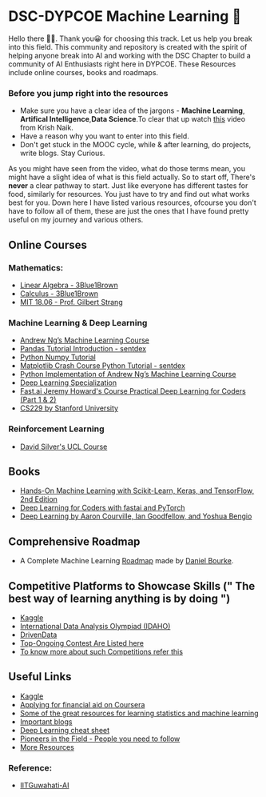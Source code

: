 # DSC-DYPCOE Machine Learning 🤖    

Hello there 👋🏼. Thank you😀 for choosing this track. Let us help you break into this field. This community and repository is created with the spirit of helping anyone break into AI and working with the DSC Chapter to build a community of AI Enthusiasts right here in DYPCOE. These Resources include online courses, books and roadmaps.

### Before you jump right into the resources
- Make sure you have a clear idea of the jargons - **Machine Learning**, **Artifical Intelligence**,**Data Science**.To clear that up watch [this](https://youtu.be/k2P_pHQDlp0) video from Krish Naik.
- Have a reason why you want to enter into this field.
- Don't get stuck in the MOOC cycle, while & after learning, do projects, write blogs. Stay Curious.

As you might have seen from the video, what do those terms mean, you might have a slight idea of what is this field actually. So to start off, There's **never** a clear pathway to start. Just like everyone has different tastes for food, similarly for resources. You just have to try and find out what works best for you. Down here I have listed various resources, ofcourse you don't have to follow all of them, these are just the ones that I have found pretty useful on my journey and various others.

## Online Courses
### Mathematics:
- [Linear Algebra - 3Blue1Brown](https://www.youtube.com/playlist?list=PL0-GT3co4r2y2YErbmuJw2L5tW4Ew2O5B)
- [Calculus - 3Blue1Brown](https://www.youtube.com/playlist?list=PL0-GT3co4r2wlh6UHTUeQsrf3mlS2lk6x) 
- [MIT 18.06 - Prof. Gilbert Strang](https://ocw.mit.edu/courses/mathematics/18-06-linear-algebra-spring-2010/) 
### Machine Learning & Deep Learning
- [Andrew Ng’s Machine Learning Course](https://www.coursera.org/learn/machine-learning)
- [Pandas Tutorial Introduction - sentdex](https://pythonprogramming.net/data-analysis-python-pandas-tutorial-introduction/)
- [Python Numpy Tutorial](http://cs231n.github.io/python-numpy-tutorial/)
- [Matplotlib Crash Course Python Tutorial - sentdex](https://pythonprogramming.net/matplotlib-python-3-basics-tutorial/)
- [Python Implementation of Andrew Ng’s Machine Learning Course](https://medium.com/analytics-vidhya/python-implementation-of-andrew-ngs-machine-learning-course-part-1-6b8dd1c73d80)
- [Deep Learning Specialization](https://www.coursera.org/specializations/deep-learning)
- [Fast.ai Jeremy Howard's Course Practical Deep Learning for Coders (Part 1 & 2)](https://course.fast.ai/)
- [CS229 by Stanford University](http://cs229.stanford.edu/)
### Reinforcement Learning
- [David Silver's UCL Course](https://www.youtube.com/playlist?list=PLqYmG7hTraZBKeNJ-JE_eyJHZ7XgBoAyb)

## Books
- [Hands-On Machine Learning with Scikit-Learn, Keras, and TensorFlow, 2nd Edition](https://www.oreilly.com/library/view/hands-on-machine-learning/9781492032632/)
- [Deep Learning for Coders with fastai and PyTorch](https://www.oreilly.com/library/view/deep-learning-for/9781492045519/)
- [Deep Learning by Aaron Courville, Ian Goodfellow, and Yoshua Bengio](https://www.deeplearningbook.org/)

## Comprehensive Roadmap
- A Complete Machine Learning [Roadmap](https://whimsical.com/CA7f3ykvXpnJ9Az32vYXva) made by [Daniel Bourke](https://twitter.com/mrdbourke).

## Competitive Platforms to Showcase Skills (" The best way of learning anything is by doing ")
- [Kaggle ](https://www.kaggle.com/)
- [ International Data Analysis Olympiad (IDAHO)](https://idao.world/)
- [DrivenData](https://www.drivendata.org/competitions/)
- [Top-Ongoing Contest Are Listed here](https://mlcontests.com/)
- [To know more about such Competitions refer this ](https://towardsdatascience.com/top-competitive-data-science-platforms-other-than-kaggle-2995e9dad93c)
## Useful Links
- [Kaggle](https://www.kaggle.com/)
- [Applying for financial aid on Coursera](https://learner.coursera.help/hc/en-us/articles/209819033-Apply-for-Financial-Aid-or-a-Scholarship)
- [Some of the great resources for learning statistics and machine learning](https://sgfin.github.io/learning-resources/)
- [Important blogs](https://stats385.github.io/blogs)
- [Deep Learning cheat sheet](https://stats385.github.io/cheat_sheet)
- [Pioneers in the Field - People you need to follow](https://stats385.github.io/personalities)
- [More Resources](https://github.com/ChristosChristofidis/awesome-deep-learning)


### Reference:
- [IITGuwahati-AI](https://github.com/IITGuwahati-AI/Learning-Content)
